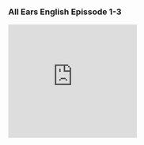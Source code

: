 ### All Ears English Epissode 1-3

<div align=life>
<iframe height="230" width="260" src="https://www.ximalaya.com/thirdparty/player/sound/player.html?id=192810720&type=red" frameborder=0 allowfullscreen></iframe>
</div>

